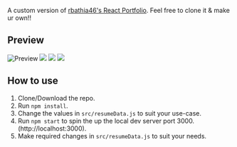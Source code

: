 


A custom version of [rbathia46's React Portfolio](https://github.com/rbhatia46/React-Portfolio). Feel free to clone it & make ur own!!

## Preview
![Preview](https://i.ibb.co/swnBjBB/Captura-de-pantalla-2023-02-18-222231.jpg)
![](https://i.ibb.co/gRbpSfj/Captura-de-pantalla-2023-02-18-222539.jpg[/img)
![](https://i.ibb.co/DRvq8F9/Captura-de-pantalla-2023-02-18-222603.jpg)
![](https://i.ibb.co/hBwG28N/Captura-de-pantalla-2023-02-18-222639.jpg)

## How to use
1. Clone/Download the repo.
2. Run  ``` npm install ```.
3. Change the values in ```src/resumeData.js``` to suit your use-case.
4. Run ```npm start``` to spin the up the local dev server port 3000.(http://localhost:3000).
5. Make required changes in ```src/resumeData.js``` to suit your needs.

